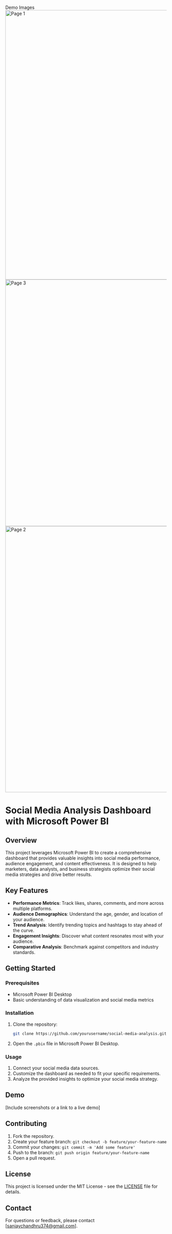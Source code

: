 Demo Images
<img width="838" alt="Page 1" src="https://github.com/Sanjaychandhru2002/Social-Media-Analysis-Dashboard-in-PowerBI/assets/122144682/f6771ef3-f08d-43d7-986f-d3d42f0f6c87">
<img width="767" alt="Page 3" src="https://github.com/Sanjaychandhru2002/Social-Media-Analysis-Dashboard-in-PowerBI/assets/122144682/440efc28-72ef-44b9-a7e1-563ef52b05db">
<img width="828" alt="Page 2" src="https://github.com/Sanjaychandhru2002/Social-Media-Analysis-Dashboard-in-PowerBI/assets/122144682/97ed505b-2cad-4620-9fbe-2cd2db122c9a">


# Social Media Analysis Dashboard with Microsoft Power BI

## Overview

This project leverages Microsoft Power BI to create a comprehensive dashboard that provides valuable insights into social media performance, audience engagement, and content effectiveness. It is designed to help marketers, data analysts, and business strategists optimize their social media strategies and drive better results.

## Key Features

- **Performance Metrics**: Track likes, shares, comments, and more across multiple platforms.
- **Audience Demographics**: Understand the age, gender, and location of your audience.
- **Trend Analysis**: Identify trending topics and hashtags to stay ahead of the curve.
- **Engagement Insights**: Discover what content resonates most with your audience.
- **Comparative Analysis**: Benchmark against competitors and industry standards.

## Getting Started

### Prerequisites

- Microsoft Power BI Desktop
- Basic understanding of data visualization and social media metrics

### Installation

1. Clone the repository:
   ```bash
   git clone https://github.com/yourusername/social-media-analysis.git
   ```

2. Open the `.pbix` file in Microsoft Power BI Desktop.

### Usage

1. Connect your social media data sources.
2. Customize the dashboard as needed to fit your specific requirements.
3. Analyze the provided insights to optimize your social media strategy.

## Demo

[Include screenshots or a link to a live demo]

## Contributing

1. Fork the repository.
2. Create your feature branch: `git checkout -b feature/your-feature-name`
3. Commit your changes: `git commit -m 'Add some feature'`
4. Push to the branch: `git push origin feature/your-feature-name`
5. Open a pull request.

## License

This project is licensed under the MIT License - see the [LICENSE](LICENSE) file for details.

## Contact

For questions or feedback, please contact [sanjaychandhru374@gmail.com].


